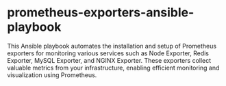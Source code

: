 # prometheus-exporters-ansible-playbook
This Ansible playbook automates the installation and setup of Prometheus exporters for monitoring various services such as Node Exporter, Redis Exporter, MySQL Exporter, and NGINX Exporter. These exporters collect valuable metrics from your infrastructure, enabling efficient monitoring and visualization using Prometheus.
